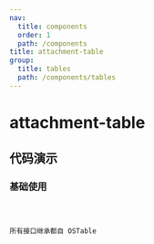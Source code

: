 ```yaml
---
nav:
  title: components
  order: 1
  path: /components
title: attachment-table
group:
  title: tables
  path: /components/tables
---
```


# attachment-table

## 代码演示

### 基础使用

<code src="../demos/attachment-table/simple.tsx" />

所有接口继承都自 OSTable

<API exports='["Settings", "Requests"]' src="../components/attachment-table/index.tsx"></API>

